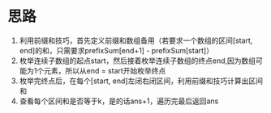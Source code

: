 # 思路

1. 利用前缀和技巧，首先定义前缀和数组备用（若要求一个数组的区间[start, end]的和，只需要求prefixSum[end+1] - prefixSum[start]）
2. 枚举连续子数组的起点start，然后接着枚举连续子数组的终点end,因为数组可能为1个元素，所以从end = start开始枚举终点
3. 枚举完终点后，在每个[start, end]左闭右闭区间，利用前缀和技巧计算出区间和
4. 查看每个区间和是否等于k，是的话ans+1，遍历完最后返回ans
